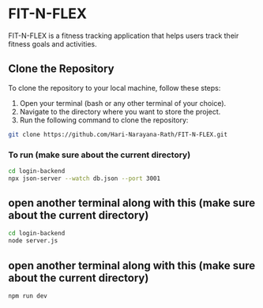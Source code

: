 # FIT-N-FLEX

FIT-N-FLEX is a fitness tracking application that helps users track their fitness goals and activities.

## Clone the Repository

To clone the repository to your local machine, follow these steps:

1. Open your terminal (bash or any other terminal of your choice).
2. Navigate to the directory where you want to store the project.
3. Run the following command to clone the repository:

```bash
git clone https://github.com/Hari-Narayana-Rath/FIT-N-FLEX.git
```
### To run  (make sure about the current directory)
```bash
cd login-backend
npx json-server --watch db.json --port 3001
```
## open another terminal along with this (make sure about the current directory)
```bash
cd login-backend
node server.js
```
## open another terminal along with this (make sure about the current directory)
```bash
npm run dev
```
